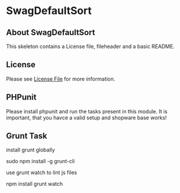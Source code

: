 # SwagDefaultSort
## About SwagDefaultSort
This skeleton contains a License file, fileheader and a basic README.

## License

Please see [License File](LICENSE) for more information.

## PHPunit

Please install phpunit and run the tasks present in this module. It is important, that you havce a valid setup and shopware base works!


## Grunt Task

install grunt globally

sudo npm install -g grunt-cli

use grunt watch to lint js files

npm install
grunt watch